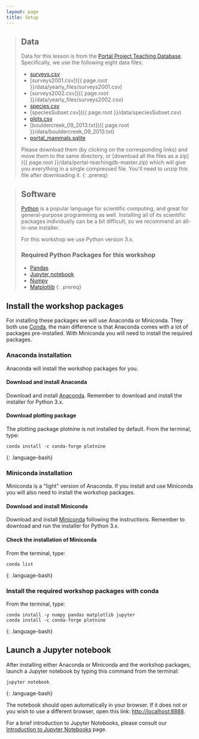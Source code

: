 ```yaml
---
layout: page
title: Setup
---
```


> ## Data
> Data for this lesson is from the
> [Portal Project Teaching Database](https://figshare.com/articles/Portal_Project_Teaching_Database/1314459).
> Specifically, we use the following eight data files:
> - [surveys.csv](https://ndownloader.figshare.com/files/10717177)
> - [surveys2001.csv]({{ page.root }}/data/yearly_files/surveys2001.csv)
> - [surveys2002.csv]({{ page.root }}/data/yearly_files/surveys2002.csv)
> - [species.csv](https://ndownloader.figshare.com/files/3299483)
> - [speciesSubset.csv]({{ page.root }}/data/speciesSubset.csv)
> - [plots.csv](https://ndownloader.figshare.com/files/3299474)
> - [bouldercreek_09_2013.txt]({{ page.root }}/data/bouldercreek_09_2013.txt)
> - [portal_mammals.sqlite](https://ndownloader.figshare.com/files/11188550)
>
> Please download them (by clicking on the corresponding links) and move them to the same directory, or
> [download all the files as a zip]({{ page.root }}/data/portal-teachingdb-master.zip)
> which will give you everything in a single compressed file. You'll need to unzip
> this file after downloading it.
{: .prereq}



> ## Software
> [Python](http://python.org) is a popular language for
> scientific computing, and great for general-purpose programming as
> well.  Installing all of its scientific packages individually can be
> a bit difficult, so we recommend an all-in-one installer.
>
> For this workshop we use Python version 3.x.
>
> ### Required Python Packages for this workshop
>
> * [Pandas](http://pandas.pydata.org/)
> * [Jupyter notebook](http://jupyter.org/)
> * [Numpy](http://www.numpy.org/)
> * [Matplotlib](http://matplotlib.org/)
{: .prereq}

## Install the workshop packages

For installing these packages we will use Anaconda or Miniconda.
They both use [Conda](https://conda.io/en/latest/), the main difference is
that Anaconda comes with a lot of packages pre-installed.
With Miniconda you will need to install the required packages.

### Anaconda installation

Anaconda will install the workshop packages for you.

#### Download and install Anaconda

Download and install [Anaconda](https://www.anaconda.com/distribution/#download-section).
Remember to download and install the installer for Python 3.x.

#### Download plotting package

The plotting package plotnine is not installed by default.  From the terminal,
type:

~~~
conda install -c conda-forge plotnine
~~~
{: .language-bash}

### Miniconda installation

Miniconda is a "light" version of Anaconda. If you install and use Miniconda
you will also need to install the workshop packages.

#### Download and install Miniconda

Download and install [Miniconda](https://docs.conda.io/en/latest/miniconda.html)
following the instructions. Remember to download and run the installer for
Python 3.x.

#### Check the installation of Miniconda

From the terminal, type:

~~~
conda list
~~~
{: .language-bash}

### Install the required workshop packages with conda

From the terminal, type:

~~~
conda install -y numpy pandas matplotlib jupyter
conda install -c conda-forge plotnine
~~~
{: .language-bash}

## Launch a Jupyter notebook

After installing either Anaconda or Miniconda and the workshop packages,
launch a Jupyter notebook by typing this command from the terminal:

~~~
jupyter notebook
~~~
{: .language-bash}

The notebook should open automatically in your browser. If it does not or you
wish to use a different browser, open this link: <http://localhost:8888>.

For a brief introduction to Jupyter Notebooks, please consult our
[Introduction to Jupyter Notebooks](jupyter_notebooks) page.
